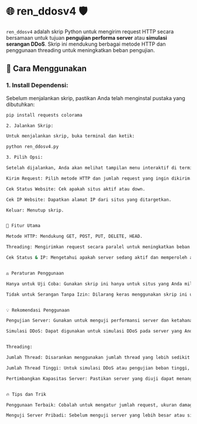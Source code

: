 # 🌐 ren_ddosv4 🛡️

`ren_ddosv4` adalah skrip Python untuk mengirim request HTTP secara bersamaan untuk tujuan **pengujian performa server** atau **simulasi serangan DDoS**. Skrip ini mendukung berbagai metode HTTP dan penggunaan threading untuk meningkatkan beban pengujian.

## 🚀 Cara Menggunakan

### 1. **Install Dependensi**:
   Sebelum menjalankan skrip, pastikan Anda telah menginstal pustaka yang dibutuhkan:
   ```bash
   pip install requests colorama

2. Jalankan Skrip:

Untuk menjalankan skrip, buka terminal dan ketik:

python ren_ddosv4.py

3. Pilih Opsi:

Setelah dijalankan, Anda akan melihat tampilan menu interaktif di terminal. Pilih salah satu opsi berikut:

Kirim Request: Pilih metode HTTP dan jumlah request yang ingin dikirim.

Cek Status Website: Cek apakah situs aktif atau down.

Cek IP Website: Dapatkan alamat IP dari situs yang ditargetkan.

Keluar: Menutup skrip.


🌟 Fitur Utama

Metode HTTP: Mendukung GET, POST, PUT, DELETE, HEAD.

Threading: Mengirimkan request secara paralel untuk meningkatkan beban.

Cek Status & IP: Mengetahui apakah server sedang aktif dan memperoleh alamat IP situs.


⚖️ Peraturan Penggunaan

Hanya untuk Uji Coba: Gunakan skrip ini hanya untuk situs yang Anda miliki atau dengan izin eksplisit.

Tidak untuk Serangan Tanpa Izin: Dilarang keras menggunakan skrip ini untuk menyerang situs yang tidak Anda miliki atau tanpa izin eksplisit.


💡 Rekomendasi Penggunaan

Pengujian Server: Gunakan untuk menguji performansi server dan ketahanannya terhadap trafik tinggi.

Simulasi DDoS: Dapat digunakan untuk simulasi DDoS pada server yang Anda miliki.


Threading:

Jumlah Thread: Disarankan menggunakan jumlah thread yang lebih sedikit jika server yang diuji memiliki kapasitas terbatas atau untuk pengujian ringan. Misalnya, mulai dengan 10-50 thread.

Jumlah Thread Tinggi: Untuk simulasi DDoS atau pengujian beban tinggi, Anda dapat menambah jumlah thread hingga 100 atau lebih. Hati-hati, karena semakin banyak thread, semakin besar beban pada server yang diuji.

Pertimbangkan Kapasitas Server: Pastikan server yang diuji dapat menangani jumlah thread dan request yang dikirim tanpa menyebabkan kerusakan yang tidak diinginkan.


🔥 Tips dan Trik

Penggunaan Terbaik: Cobalah untuk mengatur jumlah request, ukuran damage, dan jumlah bot yang seimbang. Jangan terlalu memaksakan server Anda untuk hasil yang optimal.

Menguji Server Pribadi: Sebelum menguji server yang lebih besar atau situs web publik, pastikan Anda menguji di server yang Anda miliki untuk memastikan pengujian berjalan dengan aman.
